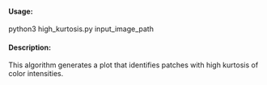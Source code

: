 #### Usage: 

python3 high_kurtosis.py input_image_path


#### Description:

This algorithm generates a plot that identifies patches with high kurtosis of color intensities.
